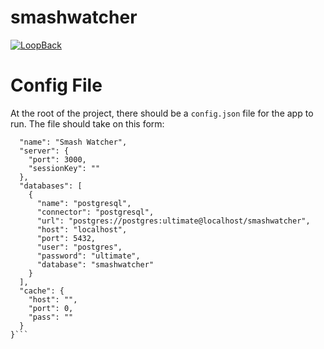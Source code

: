 # smashwatcher

[![LoopBack](https://github.com/strongloop/loopback-next/raw/master/docs/site/imgs/branding/Powered-by-LoopBack-Badge-(blue)-@2x.png)](http://loopback.io/)

# Config File

At the root of the project, there should be a `config.json` file for the app to run. The file should take on this form:

```{
  "name": "Smash Watcher",
  "server": {
    "port": 3000,
    "sessionKey": ""
  },
  "databases": [
    {
      "name": "postgresql",
      "connector": "postgresql",
      "url": "postgres://postgres:ultimate@localhost/smashwatcher",
      "host": "localhost",
      "port": 5432,
      "user": "postgres",
      "password": "ultimate",
      "database": "smashwatcher"
    }
  ],
  "cache": {
    "host": "",
    "port": 0,
    "pass": ""
  }
}```

